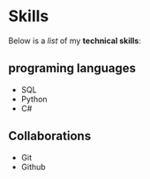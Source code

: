# Skills

Below is a _list_ of my **technical skills**:

## programing languages
- SQL
- Python
- C#

## Collaborations
- Git
- Github
